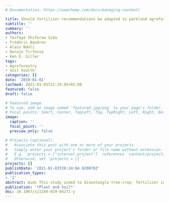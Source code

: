 ```yaml
---
# Documentation: https://wowchemy.com/docs/managing-content/

title: Should fertilizer recommendations be adapted to parkland agroforestry systems? Case studies from Ethiopia and Rwanda
subtitle: ''
summary: ''
authors:
- Tesfaye Shiferaw Sida
- Frédéric Baudron
- Alain Ndoli
- Dereje Tirfessa
- Ken E. Giller
tags:
- Agroforestry
- Soil health
categories: []
date: '2019-01-01'
lastmod: 2021-01-03T22:24:05+02:00
featured: false
draft: false

# Featured image
# To use, add an image named `featured.jpg/png` to your page's folder.
# Focal points: Smart, Center, TopLeft, Top, TopRight, Left, Right, BottomLeft, Bottom, BottomRight.
image:
  caption: ''
  focal_point: ''
  preview_only: false

# Projects (optional).
#   Associate this post with one or more of your projects.
#   Simply enter your project's folder or file name without extension.
#   E.g. `projects = ["internal-project"]` references `content/project/deep-learning/index.md`.
#   Otherwise, set `projects = []`.
projects: []
publishDate: '2021-01-03T20:24:04.920078Z'
publication_types:
- '2'
abstract: Aims This study aimed to disentangle tree-crop- fertilizer interactions in agroforestry systems, which has been suggested as an entry point for sustainable intensification of smallholder farming systems in sub-Saharan Africa (SSA). Although tree-crop sys- tems generate multiple economic and ecological benefits, tree-crop competition commonly occurs. We hypothesized that mineral fertilizers affect facilitative and competitive interactions differently in tree-crop systems. Methods Tree-crop-fertilizer interactions were explored for wheat growing under Faidherbia albida, and maize growing under Acacia tortilis and Grevillea robusta through omission trials of nitrogen (N) and phosphorus (P) in open fields and fields under tree canopy, using a split plot design. The experiments were conducted in Ethiopia and Rwanda, replicated four times, and over two seasons. Results Our results demonstrated that the presence of F. albida significantly improved N and P use efficiencies, leading to significantly  higher (P < 0.001) grain yields in wheat.This tree species contributed around 64 kg ha-1 yr-1 of mineral N. The P use efficiency of wheat under F. albida was double that of open field wheat. By contrast, G. robusta and A. tortilis trees lowered nutrient use efficiencies in maize, leading to significantly less maize grain yields compared with open fields receiving the same fertilization. Probabilities of critically low crop yields andcropfailurewere significantly greater formaize growing under the canopy of these species. Conclusions Our results showed that recommended fertilizer rates led to facilitative interaction only with F. albida, highlighting that fertilizer recommendations need to be adapted to agroforestry systems.
publication: '*Plant and Soil*'
doi: 10.1007/s11104-019-04271-y
---
```

